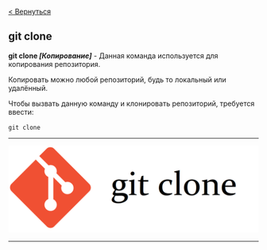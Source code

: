 [< Вернуться](/readme.md)

## **git clone**

**git clone *[Копирование]*** - Данная команда используется для копирования репозитория.

Копировать можно любой репозиторий, будь то локальный или удалённый.

Чтобы вызвать данную команду и клонировать репозиторий, требуется ввести:

```bash-
git clone
```

---

![git clone](/assets/git-clone%20(2).png)

---